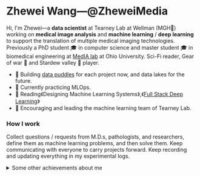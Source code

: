# Zhewei Wang—@ZheweiMedia

Hi, I'm Zhewei—a **data scientist** at Tearney Lab at Wellman (MGH:hospital:) working on **medical image analysis** and **machine learning** / **deep learning** to support the translation of multiple medical imaging technologies. Previously a PhD student :mortar_board: in computer science and master student :mortar_board: in biomedical engineering at [MedIA lab](http://media.cs.ohio.edu) at Ohio University. Sci-Fi reader, Gear of war :dart: and Stardew valley :hatching_chick: player.

- :telescope: Building [data puddles](https://www.oreilly.com/library/view/the-enterprise-big/9781491931547/ch01.html) for each project now, and data lakes for the future.
- :seedling: Currently practicing MLOps.
- :book: Reading《Designing Machine Learning Systems》,《[Full Stack Deep Learning](https://fullstackdeeplearning.com)》
- :dancers: Encouraging and leading the machine learning team of Tearney Lab.

### How I work

Collect questions / requests from M.D.s, pathologists, and researchers, define them as machine learning problems, and then solve them. Keep communicating with everyone to carry projects forward. Keep recording and updating everything in my experimental logs.

<details>
  <summary>Some other achievements about me</summary>
  <br>
  
- :mortar_board: Got my PhD 14 months after getting my master's degree.
- :point_up: Had nothing in the first 6 years before that.
- :sparkling_heart: Be proud of OU. :paw_prints: Bobcat forever!
  
<!--
**ZheweiMedia/ZheweiMedia** is a ✨ _special_ ✨ repository because its `README.md` (this file) appears on your GitHub profile.

Here are some ideas to get you started:

- 🔭 I’m currently working on ...
- 🌱 I’m currently learning ...
- 👯 I’m looking to collaborate on ...
- 🤔 I’m looking for help with ...
- 💬 Ask me about ...
- 📫 How to reach me: ...
- 😄 Pronouns: ...
- ⚡ Fun fact: ...
-->
